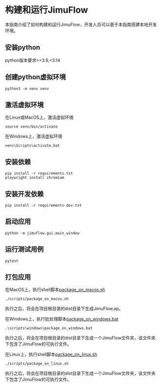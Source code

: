 # 构建和运行JimuFlow

本指南介绍了如何构建和运行JimuFlow，开发人员可以基于本指南搭建本地开发环境。

## 安装python

python版本要求>=3.9,<3.14

## 创建python虚拟环境

```shell
python3 -m venv venv
```

## 激活虚拟环境

在Linux或MacOS上，激活虚拟环境
```shell
source venv/bin/activate
```
在Windows上，激活虚拟环境
```shell
venv\Scripts\activate.bat
```

## 安装依赖

```shell
pip install -r requirements.txt
playwright install chromium
```

## 安装开发依赖
```shell
pip install -r requirements-dev.txt
```

## 启动应用
```shell
python -m jimuflow.gui.main_window
```

## 运行测试用例
```shell
pytest
```

## 打包应用

在MacOS上，执行shell脚本[package_on_macos.sh](../../../scripts/package_on_macos.sh)
```shell
./scripts/package_on_macos.sh
```
执行之后，将会在项目根目录的dist目录下生成JimuFlow.ap。

在Windows上，执行批处理脚本[package_on_windows.bat](../../../scripts/windows/package_on_windows.bat)
```shell
.\scripts\windows\package_on_windows.bat
```
执行之后，将会在项目根目录的dist目录下生成一个JimuFlow文件夹，该文件夹下包含了JimuFlow的可执行文件。

在Linux上，执行shell脚本[package_on_linux.sh](../../../scripts/package_on_linux.sh)
```shell
./scripts/package_on_linux.sh
```
执行之后，将会在项目根目录的dist目录下生成一个JimuFlow文件夹，该文件夹下包含了JimuFlow的可执行文件。
